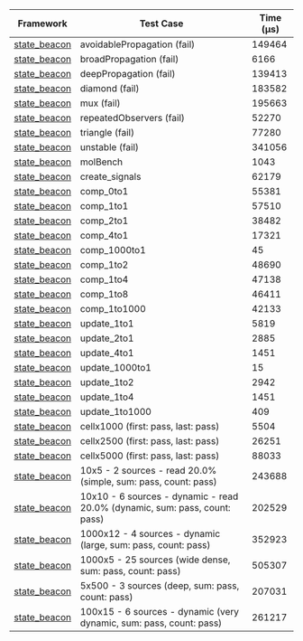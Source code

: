| Framework | Test Case | Time (μs) |
| --- | --- | --- |
| [state_beacon](https://github.com/jinyus/dart_beacon) | avoidablePropagation (fail) | 149464 |
| [state_beacon](https://github.com/jinyus/dart_beacon) | broadPropagation (fail) | 6166 |
| [state_beacon](https://github.com/jinyus/dart_beacon) | deepPropagation (fail) | 139413 |
| [state_beacon](https://github.com/jinyus/dart_beacon) | diamond (fail) | 183582 |
| [state_beacon](https://github.com/jinyus/dart_beacon) | mux (fail) | 195663 |
| [state_beacon](https://github.com/jinyus/dart_beacon) | repeatedObservers (fail) | 52270 |
| [state_beacon](https://github.com/jinyus/dart_beacon) | triangle (fail) | 77280 |
| [state_beacon](https://github.com/jinyus/dart_beacon) | unstable (fail) | 341056 |
| [state_beacon](https://github.com/jinyus/dart_beacon) | molBench | 1043 |
| [state_beacon](https://github.com/jinyus/dart_beacon) | create_signals | 62179 |
| [state_beacon](https://github.com/jinyus/dart_beacon) | comp_0to1 | 55381 |
| [state_beacon](https://github.com/jinyus/dart_beacon) | comp_1to1 | 57510 |
| [state_beacon](https://github.com/jinyus/dart_beacon) | comp_2to1 | 38482 |
| [state_beacon](https://github.com/jinyus/dart_beacon) | comp_4to1 | 17321 |
| [state_beacon](https://github.com/jinyus/dart_beacon) | comp_1000to1 | 45 |
| [state_beacon](https://github.com/jinyus/dart_beacon) | comp_1to2 | 48690 |
| [state_beacon](https://github.com/jinyus/dart_beacon) | comp_1to4 | 47138 |
| [state_beacon](https://github.com/jinyus/dart_beacon) | comp_1to8 | 46411 |
| [state_beacon](https://github.com/jinyus/dart_beacon) | comp_1to1000 | 42133 |
| [state_beacon](https://github.com/jinyus/dart_beacon) | update_1to1 | 5819 |
| [state_beacon](https://github.com/jinyus/dart_beacon) | update_2to1 | 2885 |
| [state_beacon](https://github.com/jinyus/dart_beacon) | update_4to1 | 1451 |
| [state_beacon](https://github.com/jinyus/dart_beacon) | update_1000to1 | 15 |
| [state_beacon](https://github.com/jinyus/dart_beacon) | update_1to2 | 2942 |
| [state_beacon](https://github.com/jinyus/dart_beacon) | update_1to4 | 1451 |
| [state_beacon](https://github.com/jinyus/dart_beacon) | update_1to1000 | 409 |
| [state_beacon](https://github.com/jinyus/dart_beacon) | cellx1000 (first: pass, last: pass) | 5504 |
| [state_beacon](https://github.com/jinyus/dart_beacon) | cellx2500 (first: pass, last: pass) | 26251 |
| [state_beacon](https://github.com/jinyus/dart_beacon) | cellx5000 (first: pass, last: pass) | 88033 |
| [state_beacon](https://github.com/jinyus/dart_beacon) | 10x5 - 2 sources - read 20.0% (simple, sum: pass, count: pass) | 243688 |
| [state_beacon](https://github.com/jinyus/dart_beacon) | 10x10 - 6 sources - dynamic - read 20.0% (dynamic, sum: pass, count: pass) | 202529 |
| [state_beacon](https://github.com/jinyus/dart_beacon) | 1000x12 - 4 sources - dynamic (large, sum: pass, count: pass) | 352923 |
| [state_beacon](https://github.com/jinyus/dart_beacon) | 1000x5 - 25 sources (wide dense, sum: pass, count: pass) | 505307 |
| [state_beacon](https://github.com/jinyus/dart_beacon) | 5x500 - 3 sources (deep, sum: pass, count: pass) | 207031 |
| [state_beacon](https://github.com/jinyus/dart_beacon) | 100x15 - 6 sources - dynamic (very dynamic, sum: pass, count: pass) | 261217 |
